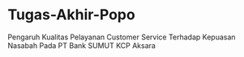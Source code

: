 # Tugas-Akhir-Popo
Pengaruh Kualitas Pelayanan Customer Service Terhadap Kepuasan Nasabah Pada PT Bank SUMUT KCP Aksara
